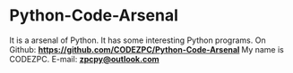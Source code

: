 # Python-Code-Arsenal
It is a arsenal of Python.
It has some interesting Python programs.
On Github:
<strong> https://github.com/CODEZPC/Python-Code-Arsenal </strong>
My name is CODEZPC.
E-mail:
<strong> zpcpy@outlook.com </strong>
